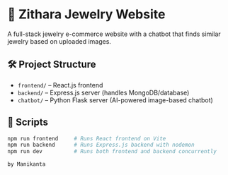 # 💎 Zithara Jewelry Website

A full-stack jewelry e-commerce website with a chatbot that finds similar jewelry based on uploaded images.

## 🛠️ Project Structure

- `frontend/` – React.js frontend
- `backend/` – Express.js server (handles MongoDB/database)
- `chatbot/` – Python Flask server (AI-powered image-based chatbot)

## 🚀 Scripts

```bash
npm run frontend     # Runs React frontend on Vite
npm run backend      # Runs Express.js backend with nodemon
npm run dev          # Runs both frontend and backend concurrently

by Manikanta
